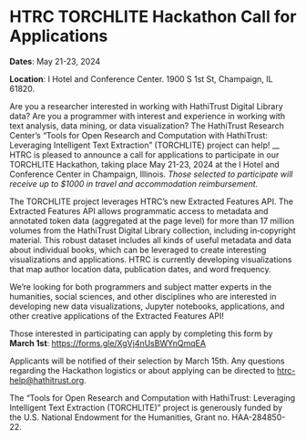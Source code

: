 # HTRC TORCHLITE Hackathon Call for Applications
**Dates**: May 21-23, 2024

**Location**: I Hotel and Conference Center. 1900 S 1st St, Champaign, IL 61820.

Are you a researcher interested in working with HathiTrust Digital Library data? Are you a programmer with interest and experience in working with text analysis, data mining, or data visualization?  The HathiTrust Research Center’s “Tools for Open Research and Computation with HathiTrust: Leveraging Intelligent Text Extraction” (TORCHLITE) project can help!
__
HTRC is pleased to announce a call for applications to participate in our TORCHLITE Hackathon, taking place May 21-23, 2024 at the I Hotel and Conference Center in Champaign, Illinois. *Those selected to participate will receive up to $1000 in travel and accommodation reimbursement.*

The TORCHLITE project leverages HTRC’s new Extracted Features API. The Extracted Features API allows programmatic access to metadata and annotated token data (aggregated at the page level) for more than 17 million volumes from the HathiTrust Digital Library collection, including in‑copyright material. This robust dataset includes all kinds of useful metadata and data about individual books, which can be leveraged to create interesting visualizations and applications. HTRC is currently developing visualizations that map author location data, publication dates, and word frequency.

We’re looking for both programmers and subject matter experts in the humanities, social sciences, and other disciplines who are interested in developing new data visualizations, Jupyter notebooks, applications, and other creative applications of the Extracted Features API!

Those interested in participating can apply by completing this form by **March 1st**: https://forms.gle/XgVj4nUsBWYnQmqEA

Applicants will be notified of their selection by March 15th. Any questions regarding the Hackathon logistics or about applying can be directed to htrc-help@hathitrust.org.
 
The “Tools for Open Research and Computation with HathiTrust: Leveraging Intelligent Text Extraction (TORCHLITE)” project is generously funded by the U.S. National Endowment for the Humanities, Grant no. HAA-284850-22.
